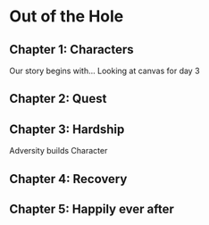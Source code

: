 # Out of the Hole

## Chapter 1: Characters

Our story begins with... Looking at canvas for day 3


## Chapter 2: Quest


## Chapter 3: Hardship
Adversity builds Character

## Chapter 4: Recovery


## Chapter 5: Happily ever after

